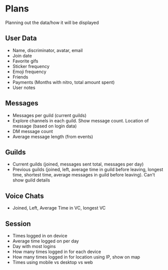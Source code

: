 # Plans

Planning out the data/how it will be displayed

## User Data

- Name, discriminator, avatar, email
- Join date
- Favorite gifs
- Sticker frequency
- Emoji frequency
- Friends
- Payments (Months with nitro, total amount spent)
- User notes

## Messages

- Messages per guild (current guilds)
- Explore channels in each guild. Show message count. Location of message (based on login data)
- DM message count
- Average message length (from events)

## Guilds

- Current guilds (joined, messages sent total, messages per day)
- Previous guilds (joined, left, average time in guild before leaving, longest time, shortest time, average messages in guild before leaving). Can't show guild details

## Voice Chats

- Joined, Left, Average Time in VC, longest VC

## Session

- Times logged in on device
- Average time logged on per day
- Day with most logins
- How many times logged in for each device
- How many times logged in for location using IP, show on map
- Times using mobile vs desktop vs web
